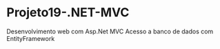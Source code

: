 # Projeto19-.NET-MVC
Desenvolvimento web com Asp.Net MVC Acesso a banco de dados com EntityFramework
